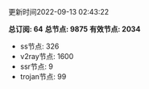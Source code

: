 更新时间2022-09-13 02:43:22

**总订阅: 64**
**总节点: 9875**
**有效节点: 2034**
- ss节点: 326
- v2ray节点: 1600
- ssr节点: 9
- trojan节点: 99
